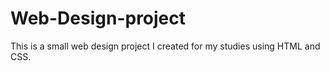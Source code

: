# Web-Design-project
This is a small web design project I created for my studies using HTML and CSS.
